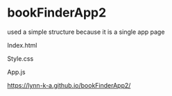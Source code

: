 # bookFinderApp2

used a simple structure because it is a single app page

Index.html

Style.css

App.js

https://lynn-k-a.github.io/bookFinderApp2/
